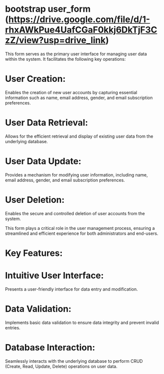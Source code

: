 # bootstrap user_form (https://drive.google.com/file/d/1-rhxAWkPue4UafCGaF0kkj6DkTjF3CzZ/view?usp=drive_link)

This form serves as the primary user interface for managing user data within the system. It facilitates the following key operations:

# User Creation: 
Enables the creation of new user accounts by capturing essential information such as name, email address, gender, and email subscription preferences.

# User Data Retrieval: 
Allows for the efficient retrieval and display of existing user data from the underlying database.

# User Data Update:
Provides a mechanism for modifying user information, including name, email address, gender, and email subscription preferences.

# User Deletion: 
Enables the secure and controlled deletion of user accounts from the system.

This form plays a critical role in the user management process, ensuring a streamlined and efficient experience for both administrators and end-users.

# Key Features:

# Intuitive User Interface: 
Presents a user-friendly interface for data entry and modification.
# Data Validation:
Implements basic data validation to ensure data integrity and prevent invalid entries.
# Database Interaction:
Seamlessly interacts with the underlying database to perform CRUD (Create, Read, Update, Delete) operations on user data.

